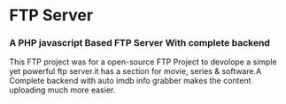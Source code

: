# FTP Server
### A PHP javascript Based FTP Server With complete backend
This FTP project was for a open-source FTP Project to devolope a simple yet powerful ftp server.it has a section for movie, series & software.A Complete backend with auto imdb info grabber makes the content uploading much more easier. 

